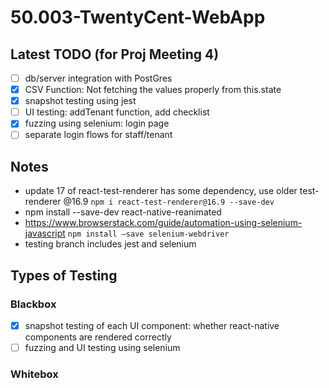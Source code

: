# 50.003-TwentyCent-WebApp

## Latest TODO (for Proj Meeting 4) 
- [ ] db/server integration with PostGres
- [x] CSV Function: Not fetching the values properly from this.state
- [x] snapshot testing using jest 
- [ ] UI testing: addTenant function, add checklist 
- [x] fuzzing using selenium: login page 
- [ ] separate login flows for staff/tenant
## Notes
- update 17 of react-test-renderer has some dependency, use older test-renderer @16.9 ```npm i react-test-renderer@16.9 --save-dev```
- npm install --save-dev react-native-reanimated
- https://www.browserstack.com/guide/automation-using-selenium-javascript ```npm install –save selenium-webdriver```
- testing branch includes jest and selenium

## Types of Testing

### Blackbox
- [x] snapshot testing of each UI component: whether react-native components are rendered correctly
- [ ] fuzzing and UI testing using selenium

### Whitebox
